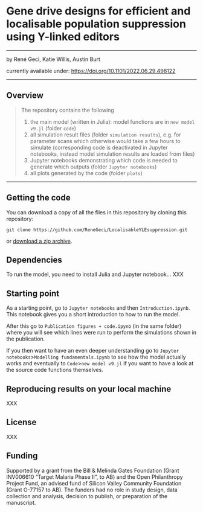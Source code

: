 # Gene drive designs for efficient and localisable population suppression using Y-linked editors
___

by
René Geci,
Katie Willis,
Austin Burt

currently available under: https://doi.org/10.1101/2022.06.29.498122
___

## Overview

> The repository contains the following
> 1. the main model (written in Julia): model functions are in `new model v9.jl` (folder `code`)
> 2. all simulation result files (folder `simulation results`), e.g. for parameter scans which otherwise would take a few hours to simulate (corresponding code is deactivated in Jupyter notebooks, instead model simulation results are loaded from files)
> 3. Jupyter notebooks demonstrating which code is needed to generate which outputs (folder `Jupyter notebooks`)
> 4. all plots generated by the code (folder `plots`)
___


## Getting the code

You can download a copy of all the files in this repository by cloning this repository:

    git clone https://github.com/ReneGeci/LocalisableYLEsuppression.git

or [download a zip archive](https://github.com/ReneGeci/LocalisableYLEsuppression/archive/master.zip).


## Dependencies
To run the model, you need to install Julia and Jupyter notebook...
XXX


## Starting point
As a starting point, go to `Jupyter notebooks` and then `Introduction.ipynb`. This notebook gives you a short introduction to how to run the model.

After this go to `Publication figures + code.ipynb` (in the same folder) where you will see which lines were run to perform the simulations shown in the publication.

If you then want to have an even deeper understanding go to `Jupyter notebooks`>`Modelling fundamentals.ipynb` to see how the model actually works and eventually to `Code`>`new model v9.jl` if you want to have a look at the source code functions themselves.



## Reproducing results on your local machine

XXX


## License

XXX


## Funding

Supported by a grant from the Bill & Melinda Gates Foundation (Grant INV006610 “Target Malaria Phase II”, to AB) and the Open Philanthropy Project Fund, an advised fund of Silicon Valley Community Foundation (Grant O-77157 to AB). The funders had no role in study design, data collection and analysis, decision to publish, or preparation of the manuscript.
